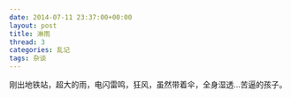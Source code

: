 ```yaml
---
date: 2014-07-11 23:37:00+00:00
layout: post
title: 淋雨
thread: 3
categories: 乱记
tags: 杂谈
---
```


刚出地铁站，超大的雨，电闪雷鸣，狂风，虽然带着伞，全身湿透...苦逼的孩子。



